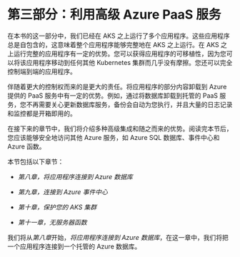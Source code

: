 # 第三部分：利用高级 Azure PaaS 服务

在本书的这一部分中，我们已经在 AKS 之上运行了多个应用程序。这些应用程序总是自包含的，这意味着整个应用程序能够完整地在 AKS 之上运行。在 AKS 之上运行完整的应用程序有一定的优势。您可以获得应用程序的可移植性，因为您可以将该应用程序移动到任何其他 Kubernetes 集群而几乎没有摩擦。您还可以完全控制端到端的应用程序。

伴随着更大的控制权而来的是更大的责任。将应用程序的部分内容卸载到 Azure 提供的 PaaS 服务中有一定的优势。例如，通过将数据库卸载到托管的 PaaS 服务，您不再需要关心更新数据库服务，备份会自动为您执行，并且大量的日志记录和监控都是开箱即用的。

在接下来的章节中，我们将介绍多种高级集成和随之而来的优势。阅读完本节后，您应该能够安全地访问其他 Azure 服务，如 Azure SQL 数据库、事件中心和 Azure 函数。

本节包括以下章节：

+   *第八章，将应用程序连接到 Azure 数据库*

+   *第九章，连接到 Azure 事件中心*

+   *第十章，保护您的 AKS 集群*

+   *第十一章，无服务器函数*

我们将从*第八章*开始，*将应用程序连接到 Azure 数据库*，在这一章中，我们将把一个应用程序连接到一个托管的 Azure 数据库。


